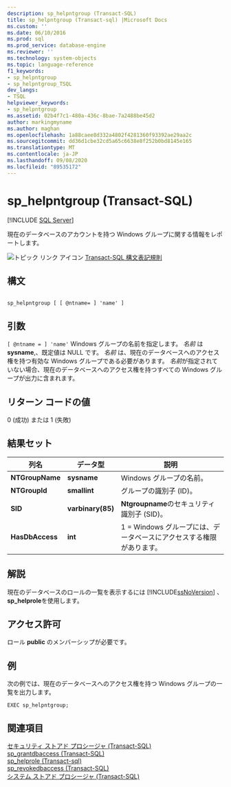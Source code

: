 ```yaml
---
description: sp_helpntgroup (Transact-SQL)
title: sp_helpntgroup (Transact-sql) |Microsoft Docs
ms.custom: ''
ms.date: 06/10/2016
ms.prod: sql
ms.prod_service: database-engine
ms.reviewer: ''
ms.technology: system-objects
ms.topic: language-reference
f1_keywords:
- sp_helpntgroup
- sp_helpntgroup_TSQL
dev_langs:
- TSQL
helpviewer_keywords:
- sp_helpntgroup
ms.assetid: 02b4f7c1-480a-436c-8bae-7a2488be45d2
author: markingmyname
ms.author: maghan
ms.openlocfilehash: 1a88caee8d332a4802f4281360f93392ae29aa2c
ms.sourcegitcommit: dd36d1cbe32cd5a65c6638e8f252b0bd8145e165
ms.translationtype: MT
ms.contentlocale: ja-JP
ms.lasthandoff: 09/08/2020
ms.locfileid: "89535172"
---
```

# <a name="sp_helpntgroup-transact-sql"></a>sp_helpntgroup (Transact-SQL)
[!INCLUDE [SQL Server](../../includes/applies-to-version/sqlserver.md)]

  現在のデータベースのアカウントを持つ Windows グループに関する情報をレポートします。  
  
 ![トピック リンク アイコン](../../database-engine/configure-windows/media/topic-link.gif "トピック リンク アイコン") [Transact-SQL 構文表記規則](../../t-sql/language-elements/transact-sql-syntax-conventions-transact-sql.md)  
  
## <a name="syntax"></a>構文  
  
```  
  
sp_helpntgroup [ [ @ntname= ] 'name' ]   
```  
  
## <a name="arguments"></a>引数  
`[ @ntname = ] 'name'` Windows グループの名前を指定します。 *名前* は **sysname**,、既定値は NULL です。 *名前* は、現在のデータベースへのアクセス権を持つ有効な Windows グループである必要があります。 *名前*が指定されていない場合、現在のデータベースへのアクセス権を持つすべての Windows グループが出力に含まれます。  
  
## <a name="return-code-values"></a>リターン コードの値  
 0 (成功) または 1 (失敗)  
  
## <a name="result-sets"></a>結果セット  
  
|列名|データ型|説明|  
|-----------------|---------------|-----------------|  
|**NTGroupName**|**sysname**|Windows グループの名前。|  
|**NTGroupId**|**smallint**|グループの識別子 (ID)。|  
|**SID**|**varbinary(85)**|**Ntgroupname**のセキュリティ識別子 (SID)。|  
|**HasDbAccess**|**int**|1 = Windows グループには、データベースにアクセスする権限があります。|  
  
## <a name="remarks"></a>解説  
 現在のデータベースのロールの一覧を表示するには [!INCLUDE[ssNoVersion](../../includes/ssnoversion-md.md)] 、 **sp_helprole**を使用します。  
  
## <a name="permissions"></a>アクセス許可  
 ロール **public** のメンバーシップが必要です。  
  
## <a name="examples"></a>例  
 次の例では、現在のデータベースへのアクセス権を持つ Windows グループの一覧を出力します。  
  
```  
EXEC sp_helpntgroup;  
```  
  
## <a name="see-also"></a>関連項目  
 [セキュリティ ストアド プロシージャ &#40;Transact-SQL&#41;](../../relational-databases/system-stored-procedures/security-stored-procedures-transact-sql.md)   
 [sp_grantdbaccess &#40;Transact-SQL&#41;](../../relational-databases/system-stored-procedures/sp-grantdbaccess-transact-sql.md)   
 [sp_helprole &#40;Transact-sql&#41;](../../relational-databases/system-stored-procedures/sp-helprole-transact-sql.md)   
 [sp_revokedbaccess &#40;Transact-SQL&#41;](../../relational-databases/system-stored-procedures/sp-revokedbaccess-transact-sql.md)   
 [システム ストアド プロシージャ &#40;Transact-SQL&#41;](../../relational-databases/system-stored-procedures/system-stored-procedures-transact-sql.md)  
  
  
